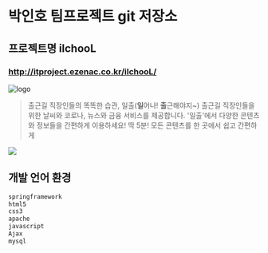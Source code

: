 # 박인호 팀프로젝트 git 저장소
## 프로젝트명 ilchooL
### http://itproject.ezenac.co.kr/ilchooL/

![logo](https://user-images.githubusercontent.com/65006732/132665076-7a07387e-25ee-4a79-8e1c-4190863f26d5.png)


> 출근길 직장인들의 똑똑한 습관, 일출(**일**어나! **출**근해야지~)
> 출근길 직장인들을 위한 날씨와 코로나, 뉴스와 금융 서비스를 제공합니다.
>'일출'에서 다양한 콘텐츠와 정보들을 간편하게 이용하세요!
> 딱 5분! 모든 콘텐츠를 한 곳에서 쉽고 간편하게


![](../header.png)

## 개발 언어 환경 


```java 
springframework
html5
css3
apache
javascript
Ajax
mysql
```
